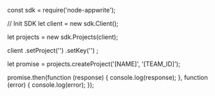 const sdk = require('node-appwrite');

// Init SDK
let client = new sdk.Client();

let projects = new sdk.Projects(client);

client
    .setProject('')
    .setKey('')
;

let promise = projects.createProject('[NAME]', '[TEAM_ID]');

promise.then(function (response) {
    console.log(response);
}, function (error) {
    console.log(error);
});
